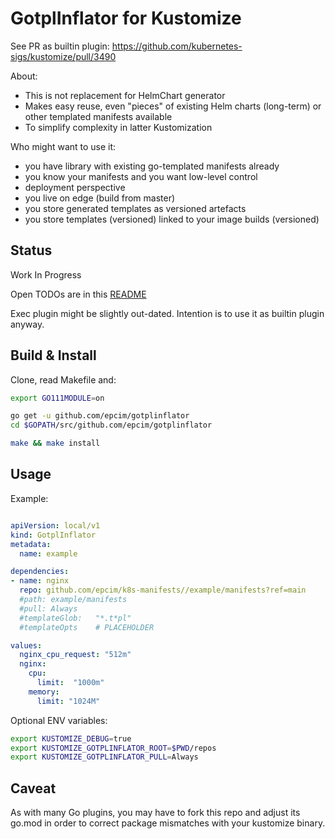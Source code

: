 
# GotplInflator for Kustomize

See PR as builtin plugin: https://github.com/kubernetes-sigs/kustomize/pull/3490

About:
- This is not replacement for HelmChart generator
- Makes easy reuse, even "pieces" of existing Helm charts (long-term) or other templated manifests available
- To simplify complexity in latter Kustomization

Who might want to use it:
- you have library with existing go-templated manifests already
- you know your manifests and you want low-level control
- deployment perspective
- you live on edge (build from master)
- you store generated templates as versioned artefacts
- you store templates (versioned) linked to your image builds (versioned)


## Status

Work In Progress

Open TODOs are in this [README](https://github.com/epcim/kustomize/blob/gotplinflator/plugin/builtin/gotplinflator/README.md)

Exec plugin might be slightly out-dated. Intention is to use it as builtin plugin anyway.

## Build & Install

Clone, read Makefile and:
```sh
export GO111MODULE=on

go get -u github.com/epcim/gotplinflator
cd $GOPATH/src/github.com/epcim/gotplinflator

make && make install
```

## Usage

Example:

```yaml

apiVersion: local/v1
kind: GotplInflator
metadata:
  name: example

dependencies:
- name: nginx
  repo: github.com/epcim/k8s-manifests//example/manifests?ref=main
  #path: example/manifests
  #pull: Always
  #templateGlob:   "*.t*pl"
  #templateOpts    # PLACEHOLDER

values:
  nginx_cpu_request: "512m"
  nginx:
    cpu:
      limit:  "1000m"
    memory:
      limit: "1024M"
```

Optional ENV variables:

```sh
export KUSTOMIZE_DEBUG=true
export KUSTOMIZE_GOTPLINFLATOR_ROOT=$PWD/repos
export KUSTOMIZE_GOTPLINFLATOR_PULL=Always
```

## Caveat

As with many Go plugins, you may have to fork this repo and adjust its go.mod in order to correct package mismatches with your kustomize binary.
